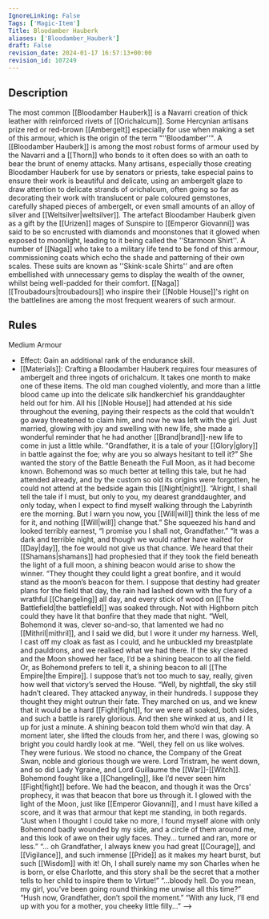 ```yaml
---
IgnoreLinking: False
Tags: ['Magic-Item']
Title: Bloodamber Hauberk
aliases: ['Bloodamber_Hauberk']
draft: False
revision_date: 2024-01-17 16:57:13+00:00
revision_id: 107249
---
```


## Description
The most common [[Bloodamber Hauberk]] is a Navarri creation of thick leather with reinforced rivets of [[Orichalcum]]. Some Hercynian artisans prize red or red-brown [[Ambergelt]] especially for use when making a set of this armour, which is the origin of the term "''Bloodamber''". A [[Bloodamber Hauberk]] is among the most robust forms of armour used by the Navarri and a [[Thorn]] who bonds to it often does so with an oath to bear the brunt of enemy attacks.
Many artisans, especially those creating Bloodamber Hauberk for use by senators or priests, take especial pains to ensure their work is beautiful and delicate, using an ambergelt glaze to draw attention to delicate strands of orichalcum, often going so far as decorating their work with translucent or pale coloured gemstones, carefully shaped pieces of ambergelt, or even small amounts of an alloy of silver and [[Weltsilver|weltsilver]]. The artefact Bloodamber Hauberk given as a gift by the [[Urizen]] mages of Sunspire to [[Emperor Giovanni]] was said to be so encrusted with diamonds and moonstones that it glowed when exposed to moonlight, leading to it being called the ''Starmoon Shirt''.
A number of [[Naga]] who take to a military life tend to be fond of this armour, commissioning coats which echo the shade and patterning of their own scales. These suits are known as ''Skink-scale Shirts'' and are often embellished with unnecessary gems to display the wealth of the owner, whilst being well-padded for their comfort. [[Naga]] [[Troubadours|troubadours]] who inspire their [[Noble House]]'s right on the battlelines are among the most frequent wearers of such armour.
## Rules
Medium Armour
* Effect: Gain an additional rank of the endurance skill.
* [[Materials]]: Crafting a Bloodamber Hauberk requires four measures of ambergelt and three ingots of orichalcum. It takes one month to make one of these items.
The old man coughed violently, and more than a little blood came up into the delicate silk handkerchief his granddaughter held out for him. All his [[Noble House]] had attended at his side throughout the evening, paying their respects as the cold that wouldn’t go away threatened to claim him, and now he was left with the girl. Just married, glowing with joy and swelling with new life, she made a wonderful reminder that he had another [[Brand|brand]]-new life to come in just a little while. 
“Grandfather, it is a tale of your [[Glory|glory]] in battle against the foe; why are you so always hesitant to tell it?” She wanted the story of the Battle Beneath the Full Moon, as it had become known. Bohemond was so much better at telling this tale, but he had attended already, and by the custom so old its origins were forgotten, he could not attend at the bedside again this [[Night|night]].
“Alright, I shall tell the tale if I must, but only to you, my dearest granddaughter, and only today, when I expect to find myself walking through the Labyrinth ere the morning. But I warn you now, you [[Will|will]] think the less of me for it, and nothing [[Will|will]] change that.”
She squeezed his hand and looked terribly earnest, “I promise you I shall not, Grandfather.”
“It was a dark and terrible night, and though we would rather have waited for [[Day|day]], the foe would not give us that chance. We heard that their [[Shamans|shamans]] had prophesied that if they took the field beneath the light of a full moon, a shining beacon would arise to show the winner.
“They thought they could light a great bonfire, and it would stand as the moon’s beacon for them. I suppose that destiny had greater plans for the field that day, the rain had lashed down with the fury of a wrathful [[Changeling]] all day, and every stick of wood on [[The Battlefield|the battlefield]] was soaked through. Not with Highborn pitch could they have lit that bonfire that they made that night.
“Well, Bohemond it was, clever so-and-so, that lamented we had no [[Mithril|mithril]], and I said we did, but I wore it under my harness. Well, I cast off my cloak as fast as I could, and he unbuckled my breastplate and pauldrons, and we realised what we had there. If the sky cleared and the Moon showed her face, I’d be a shining beacon to all the field. Or, as Bohemond prefers to tell it, a shining beacon to all [[The Empire|the Empire]]. I suppose that’s not too much to say, really, given how well that victory’s served the House.
“Well, by nightfall, the sky still hadn’t cleared. They attacked anyway, in their hundreds. I suppose they thought they might outrun their fate. They marched on us, and we knew that it would be a hard [[Fight|fight]], for we were all soaked, both sides, and such a battle is rarely glorious. And then she winked at us, and I lit up for just a minute. A shining beacon told them who’d win that day. A moment later, she lifted the clouds from her, and there I was, glowing so bright you could hardly look at me.
“Well, they fell on us like wolves. They were furious. We stood no chance, the Company of the Great Swan, noble and glorious though we were. Lord Tristram, he went down, and so did Lady Ygraine, and Lord Guillaume the [[War]]-[[Witch]]. Bohemond fought like a [[Changeling]], like I’d never seen him [[Fight|fight]] before. We had the beacon, and though it was the Orcs’ prophecy, it was that beacon that bore us through it. I glowed with the light of the Moon, just like [[Emperor Giovanni]], and I must have killed a score, and it was that armour that kept me standing, in both regards.
“Just when I thought I could take no more, I found myself alone with only Bohemond badly wounded by my side, and a circle of them around me, and this look of awe on their ugly faces. They... turned and ran, more or less.”
“... oh Grandfather, I always knew you had great [[Courage]], and [[Vigilance]], and such immense [[Pride]] as it makes my heart burst, but such [[Wisdom]] with it! Oh, I shall surely name my son Charles when he is born, or else Charlotte, and this story shall be the secret that a mother tells to her child to inspire them to Virtue!”
“...bloody hell. Do you mean, my girl, you’ve been going round thinking me unwise all this time?”
“Hush now, Grandfather, don’t spoil the moment.”
“With any luck, I’ll end up with you for a mother, you cheeky little filly...”
-->
